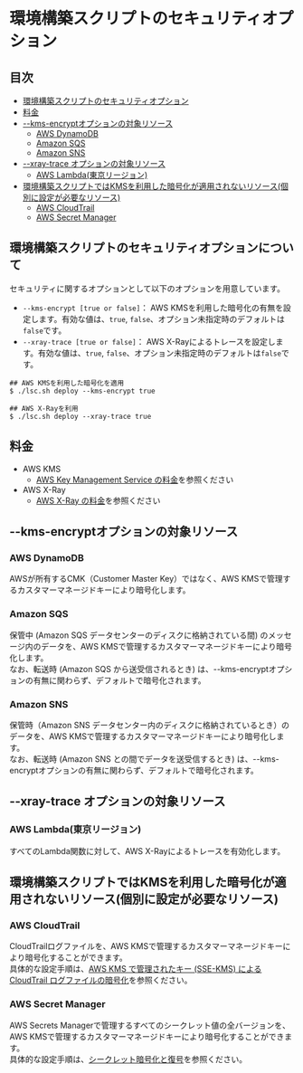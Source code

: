 # 環境構築スクリプトのセキュリティオプション
## 目次

- [環境構築スクリプトのセキュリティオプション](#環境構築スクリプトのセキュリティオプションについて)
- [料金](#料金)
- [--kms-encryptオプションの対象リソース](#--kms-encryptオプションの対象リソース)
  - [AWS DynamoDB](#aws-dynamodb)
  - [Amazon SQS](#amazon-sqs)
  - [Amazon SNS](#amazon-sns)
- [--xray-trace オプションの対象リソース](#--xray-trace-オプションの対象リソース)
  - [AWS Lambda(東京リージョン)](#aws-lambda東京リージョン)
- [環境構築スクリプトではKMSを利用した暗号化が適用されないリソース(個別に設定が必要なリソース)](#環境構築スクリプトではkmsを利用した暗号化が適用されないリソース個別に設定が必要なリソース)
  - [AWS CloudTrail](#aws-cloudtrail)
  - [AWS Secret Manager](#aws-secret-manager)


## 環境構築スクリプトのセキュリティオプションについて

セキュリティに関するオプションとして以下のオプションを用意しています。

- `--kms-encrypt [true or false]`： AWS KMSを利用した暗号化の有無を設定します。有効な値は、`true`, `false`、オプション未指定時のデフォルトは`false`です。
- `--xray-trace [true or false]`： AWS X-Rayによるトレースを設定します。有効な値は、`true`, `false`、オプション未指定時のデフォルトは`false`です。

```
## AWS KMSを利用した暗号化を適用
$ ./lsc.sh deploy --kms-encrypt true

## AWS X-Rayを利用
$ ./lsc.sh deploy --xray-trace true
```


## 料金

- AWS KMS
    - [AWS Key Management Service の料金](https://aws.amazon.com/jp/kms/pricing/)を参照ください
- AWS X-Ray
    - [AWS X-Ray の料金](https://aws.amazon.com/jp/xray/pricing/)を参照ください


## --kms-encryptオプションの対象リソース

### AWS DynamoDB 

AWSが所有するCMK（Customer Master Key）ではなく、AWS KMSで管理するカスタマーマネージドキーにより暗号化します。

### Amazon SQS

保管中 (Amazon SQS データセンターのディスクに格納されている間) のメッセージ内のデータを、AWS KMSで管理するカスタマーマネージドキーにより暗号化します。  
なお、転送時 (Amazon SQS から送受信されるとき) は、--kms-encryptオプションの有無に関わらず、デフォルトで暗号化されます。


### Amazon SNS

保管時（Amazon SNS データセンター内のディスクに格納されているとき）のデータを、AWS KMSで管理するカスタマーマネージドキーにより暗号化します。  
なお、転送時 (Amazon SNS との間でデータを送受信するとき) は、--kms-encryptオプションの有無に関わらず、デフォルトで暗号化されます。


## --xray-trace オプションの対象リソース


### AWS Lambda(東京リージョン)

すべてのLambda関数に対して、AWS X-Rayによるトレースを有効化します。


## 環境構築スクリプトではKMSを利用した暗号化が適用されないリソース(個別に設定が必要なリソース)

### AWS CloudTrail

CloudTrailログファイルを、AWS KMSで管理するカスタマーマネージドキーにより暗号化することができます。  
具体的な設定手順は、[AWS KMS で管理されたキー (SSE-KMS) による CloudTrail ログファイルの暗号化](https://docs.aws.amazon.com/ja_jp/awscloudtrail/latest/userguide/encrypting-cloudtrail-log-files-with-aws-kms.html)を参照ください。


### AWS Secret Manager

AWS Secrets Managerで管理するすべてのシークレット値の全バージョンを、AWS KMSで管理するカスタマーマネージドキーにより暗号化することができます。  
具体的な設定手順は、[シークレット暗号化と復号](https://docs.aws.amazon.com/ja_jp/secretsmanager/latest/userguide/security-encryption.html)を参照ください。